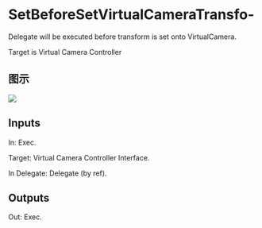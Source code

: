 # SetBeforeSetVirtualCameraTransfo-

Delegate will be executed before transform is set onto VirtualCamera.

Target is Virtual Camera Controller

## 图示

![]($-20221218-21261179.png)

## Inputs

In: Exec.

Target: Virtual Camera Controller Interface.

In Delegate: Delegate (by ref).  

## Outputs

Out: Exec.

